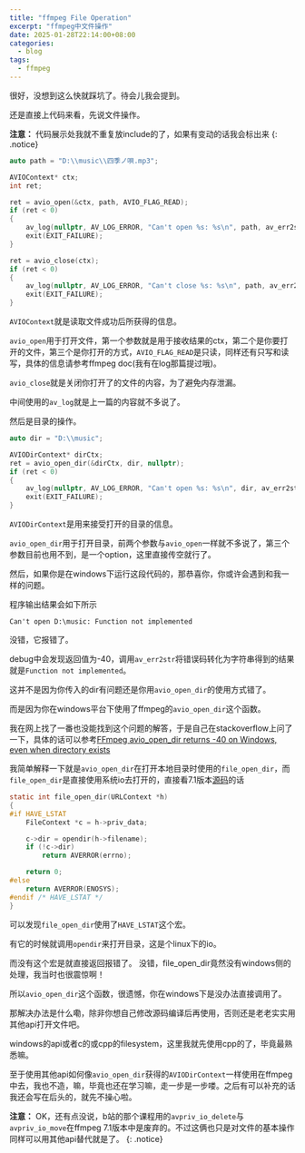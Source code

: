 ```yaml
---
title: "ffmpeg File Operation"
excerpt: "ffmpeg中文件操作"
date: 2025-01-28T22:14:00+08:00
categories:
  - blog
tags:
  - ffmpeg
---
```


很好，没想到这么快就踩坑了。待会儿我会提到。

还是直接上代码来看，先说文件操作。

**注意：** 代码展示处我就不重复放include的了，如果有变动的话我会标出来
{: .notice}
```cpp
auto path = "D:\\music\\四季ノ唄.mp3";

AVIOContext* ctx;
int ret;

ret = avio_open(&ctx, path, AVIO_FLAG_READ);
if (ret < 0)
{
    av_log(nullptr, AV_LOG_ERROR, "Can't open %s: %s\n", path, av_err2str(ret));
    exit(EXIT_FAILURE);
}

ret = avio_close(ctx);
if (ret < 0)
{
    av_log(nullptr, AV_LOG_ERROR, "Can't close %s: %s\n", path, av_err2str(ret));
    exit(EXIT_FAILURE);
}
```
`AVIOContext`就是读取文件成功后所获得的信息。

`avio_open`用于打开文件，第一个参数就是用于接收结果的ctx，第二个是你要打开的文件，第三个是你打开的方式，`AVIO_FLAG_READ`是只读，同样还有只写和读写，具体的信息请参考ffmpeg doc(我有在log那篇提过哦)。

`avio_close`就是关闭你打开了的文件的内容，为了避免内存泄漏。

中间使用的`av_log`就是上一篇的内容就不多说了。

然后是目录的操作。
```cpp
auto dir = "D:\\music";

AVIODirContext* dirCtx;
ret = avio_open_dir(&dirCtx, dir, nullptr);
if (ret < 0)
{
    av_log(nullptr, AV_LOG_ERROR, "Can't open %s: %s\n", dir, av_err2str(ret));
    exit(EXIT_FAILURE);
}
```
`AVIODirContext`是用来接受打开的目录的信息。

`avio_open_dir`用于打开目录，前两个参数与`avio_open`一样就不多说了，第三个参数目前也用不到，是一个option，这里直接传空就行了。

然后，如果你是在windows下运行这段代码的，那恭喜你，你或许会遇到和我一样的问题。

程序输出结果会如下所示
```
Can't open D:\music: Function not implemented
```
没错，它报错了。

debug中会发现返回值为-40，调用`av_err2str`将错误码转化为字符串得到的结果就是`Function not implemented`。

这并不是因为你传入的dir有问题还是你用`avio_open_dir`的使用方式错了。

而是因为你在windows平台下使用了ffmpeg的`avio_open_dir`这个函数。

我在网上找了一番也没能找到这个问题的解答，于是自己在stackoverflow上问了一下，具体的话可以参考[FFmpeg avio_open_dir returns -40 on Windows, even when directory exists][question]

我简单解释一下就是`avio_open_dir`在打开本地目录时使用的`file_open_dir`，而`file_open_dir`是直接使用系统io去打开的，直接看7.1版本[源码][source]的话
```c
static int file_open_dir(URLContext *h)
{
#if HAVE_LSTAT
    FileContext *c = h->priv_data;

    c->dir = opendir(h->filename);
    if (!c->dir)
        return AVERROR(errno);

    return 0;
#else
    return AVERROR(ENOSYS);
#endif /* HAVE_LSTAT */
}
```
可以发现`file_open_dir`使用了`HAVE_LSTAT`这个宏。

有它的时候就调用`opendir`来打开目录，这是个linux下的io。

而没有这个宏是就直接返回报错了。
没错，file_open_dir竟然没有windows侧的处理，我当时也很震惊啊！

所以`avio_open_dir`这个函数，很遗憾，你在windows下是没办法直接调用了。

那解决办法是什么嘞，除非你想自己修改源码编译后再使用，否则还是老老实实用其他api打开文件吧。

windows的api或者c的或cpp的filesystem，这里我就先使用cpp的了，毕竟最熟悉嘛。

至于使用其他api如何像`avio_open_dir`获得的`AVIODirContext`一样使用在ffmpeg中去，我也不造，嘛，毕竟也还在学习嘛，走一步是一步喽。之后有可以补充的话我还会写在后头的，就先不操心啦。

**注意：** OK，还有点没说，b站的那个课程用的`avpriv_io_delete`与`avpriv_io_move`在ffmpeg 7.1版本中是废弃的。不过这俩也只是对文件的基本操作同样可以用其他api替代就是了。
{: .notice}

<!-- link -->
[question]: https://stackoverflow.com/questions/79393752/ffmpeg-avio-open-dir-returns-40-on-windows-even-when-directory-exists
[source]: https://github.com/FFmpeg/FFmpeg/blob/85a327d9d06a26c7743f4b14902b848dab42c44f/libavformat/file.c#L324-L337